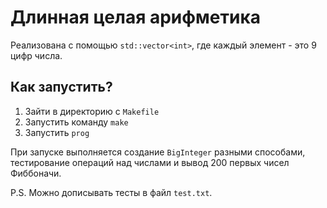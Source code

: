# Длинная целая арифметика

Реализована с помощью `std::vector<int>`, где каждый элемент - это 9 цифр числа.

## Как запустить?

1. Зайти в директорию с `Makefile`
2. Запустить команду ```make```
3. Запустить `prog`

При запуске выполняется создание `BigInteger` разными способами, тестирование операций над числами и вывод 200 первых чисел Фиббоначи.

P.S. Можно дописывать тесты в файл `test.txt`.

